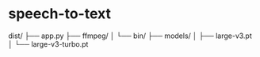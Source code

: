 # speech-to-text

dist/
├── app.py
├── ffmpeg/
│   └── bin/
├── models/
│   ├── large-v3.pt
│   └── large-v3-turbo.pt

